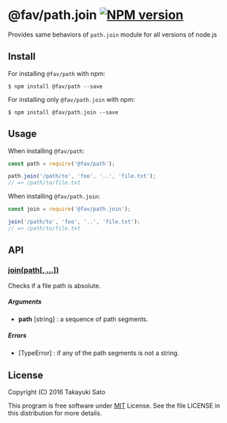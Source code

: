 @fav/path.join [![NPM version][npm-image]][npm-url]
====================

Provides same behaviors of `path.join` module for all versions of node.js

Install
-------

For installing `@fav/path` with npm:

```
$ npm install @fav/path --save
```

For installing only `@fav/path.join` with npm:

```
$ npm install @fav/path.join --save
```

Usage
-----

When installing `@fav/path`:

```js
const path = require('@fav/path');

path.join('/path/to', 'foo', '..', 'file.txt');
// => /path/to/file.txt
```

When installing `@fav/path.join`:

```js
const join = require('@fav/path.join');

join('/path/to', 'foo', '..', 'file.txt');
// => /path/to/file.txt
```

API
---

### <u>join(path[, ...])</u>

Checks if a file path is absolute.

##### Arguments

* **path** [string] : a sequence of path segments.

##### Errors

* [TypeError] : if any of the path segments is not a string.

License
-------

Copyright (C) 2016 Takayuki Sato

This program is free software under [MIT][mit-url] License.
See the file LICENSE in this distribution for more details.

[npm-image]: http://img.shields.io/badge/npm-v0.6.0-blue.svg
[npm-url]: https://www.npmjs.org/package/@fav/path/
[mit-url]: https://opensource.org/licenses/MIT

